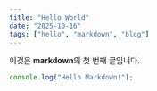 ```yaml
---
title: "Hello World"
date: "2025-10-16"
tags: ["hello", "markdown", "blog"]
---
```


이것은 **markdown**의 첫 번째 글입니다.

```js
console.log("Hello Markdown!");
```
